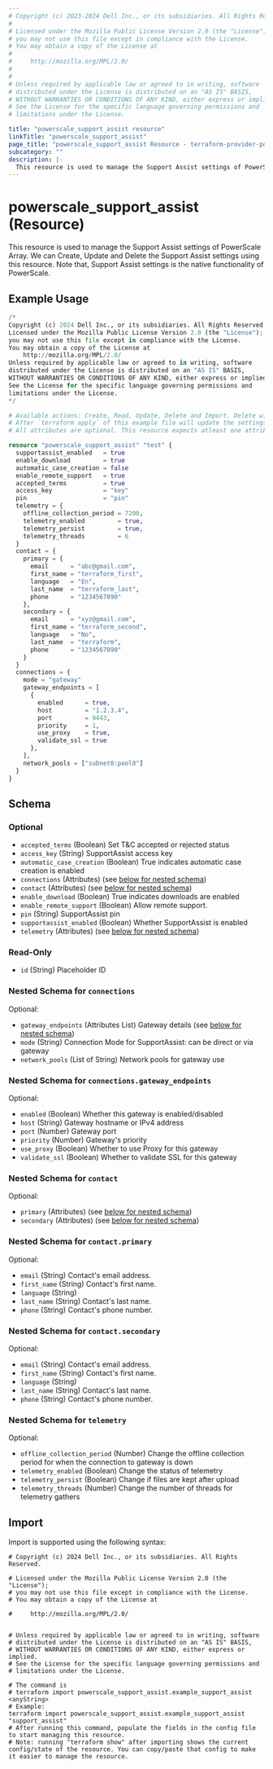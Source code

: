 ```yaml
---
# Copyright (c) 2023-2024 Dell Inc., or its subsidiaries. All Rights Reserved.
#
# Licensed under the Mozilla Public License Version 2.0 (the "License");
# you may not use this file except in compliance with the License.
# You may obtain a copy of the License at
#
#     http://mozilla.org/MPL/2.0/
#
#
# Unless required by applicable law or agreed to in writing, software
# distributed under the License is distributed on an "AS IS" BASIS,
# WITHOUT WARRANTIES OR CONDITIONS OF ANY KIND, either express or implied.
# See the License for the specific language governing permissions and
# limitations under the License.

title: "powerscale_support_assist resource"
linkTitle: "powerscale_support_assist"
page_title: "powerscale_support_assist Resource - terraform-provider-powerscale"
subcategory: ""
description: |-
  This resource is used to manage the Support Assist settings of PowerScale Array. We can Create, Update and Delete the Support Assist settings using this resource. Note that, Support Assist settings is the native functionality of PowerScale.
---
```


# powerscale_support_assist (Resource)

This resource is used to manage the Support Assist settings of PowerScale Array. We can Create, Update and Delete the Support Assist settings using this resource. Note that, Support Assist settings is the native functionality of PowerScale.


## Example Usage

```terraform
/*
Copyright (c) 2024 Dell Inc., or its subsidiaries. All Rights Reserved.
Licensed under the Mozilla Public License Version 2.0 (the "License");
you may not use this file except in compliance with the License.
You may obtain a copy of the License at
    http://mozilla.org/MPL/2.0/
Unless required by applicable law or agreed to in writing, software
distributed under the License is distributed on an "AS IS" BASIS,
WITHOUT WARRANTIES OR CONDITIONS OF ANY KIND, either express or implied.
See the License for the specific language governing permissions and
limitations under the License.
*/

# Available actions: Create, Read, Update, Delete and Import. Delete will clear the the state file.
# After `terraform apply` of this example file will update the settings according to the attributes set in the config.
# All attributes are optional. This resource expects atleast one attribute to be present in the config.

resource "powerscale_support_assist" "test" {
  supportassist_enabled   = true
  enable_download         = true
  automatic_case_creation = false
  enable_remote_support   = true
  accepted_terms          = true
  access_key              = "key"
  pin                     = "pin"
  telemetry = {
    offline_collection_period = 7200,
    telemetry_enabled         = true,
    telemetry_persist         = true,
    telemetry_threads         = 6
  }
  contact = {
    primary = {
      email      = "abc@gmail.com",
      first_name = "terraform_first",
      language   = "En",
      last_name  = "terraform_last",
      phone      = "1234567890"
    },
    secondary = {
      email      = "xyz@gmail.com",
      first_name = "terraform_second",
      language   = "No",
      last_name  = "terraform",
      phone      = "1234567890"
    }
  }
  connections = {
    mode = "gateway"
    gateway_endpoints = [
      {
        enabled      = true,
        host         = "1.2.3.4",
        port         = 9443,
        priority     = 1,
        use_proxy    = true,
        validate_ssl = true
      },
    ],
    network_pools = ["subnet0:pool0"]
  }
}
```

<!-- schema generated by tfplugindocs -->
## Schema

### Optional

- `accepted_terms` (Boolean) Set T&C accepted or rejected status
- `access_key` (String) SupportAssist access key
- `automatic_case_creation` (Boolean) True indicates automatic case creation is enabled
- `connections` (Attributes) (see [below for nested schema](#nestedatt--connections))
- `contact` (Attributes) (see [below for nested schema](#nestedatt--contact))
- `enable_download` (Boolean) True indicates downloads are enabled
- `enable_remote_support` (Boolean) Allow remote support.
- `pin` (String) SupportAssist pin
- `supportassist_enabled` (Boolean) Whether SupportAssist is enabled
- `telemetry` (Attributes) (see [below for nested schema](#nestedatt--telemetry))

### Read-Only

- `id` (String) Placeholder ID

<a id="nestedatt--connections"></a>
### Nested Schema for `connections`

Optional:

- `gateway_endpoints` (Attributes List) Gateway details (see [below for nested schema](#nestedatt--connections--gateway_endpoints))
- `mode` (String) Connection Mode for SupportAssist: can be direct or via gateway
- `network_pools` (List of String) Network pools for gateway use

<a id="nestedatt--connections--gateway_endpoints"></a>
### Nested Schema for `connections.gateway_endpoints`

Optional:

- `enabled` (Boolean) Whether this gateway is enabled/disabled
- `host` (String) Gateway hostname or IPv4 address
- `port` (Number) Gateway port
- `priority` (Number) Gateway's priority
- `use_proxy` (Boolean) Whether to use Proxy for this gateway
- `validate_ssl` (Boolean) Whether to validate SSL for this gateway



<a id="nestedatt--contact"></a>
### Nested Schema for `contact`

Optional:

- `primary` (Attributes) (see [below for nested schema](#nestedatt--contact--primary))
- `secondary` (Attributes) (see [below for nested schema](#nestedatt--contact--secondary))

<a id="nestedatt--contact--primary"></a>
### Nested Schema for `contact.primary`

Optional:

- `email` (String) Contact's email address.
- `first_name` (String) Contact's first name.
- `language` (String)
- `last_name` (String) Contact's last name.
- `phone` (String) Contact's phone number.


<a id="nestedatt--contact--secondary"></a>
### Nested Schema for `contact.secondary`

Optional:

- `email` (String) Contact's email address.
- `first_name` (String) Contact's first name.
- `language` (String)
- `last_name` (String) Contact's last name.
- `phone` (String) Contact's phone number.



<a id="nestedatt--telemetry"></a>
### Nested Schema for `telemetry`

Optional:

- `offline_collection_period` (Number) Change the offline collection period for when the connection to gateway is down
- `telemetry_enabled` (Boolean) Change the status of telemetry
- `telemetry_persist` (Boolean) Change if files are kept after upload
- `telemetry_threads` (Number) Change the number of threads for telemetry gathers

## Import

Import is supported using the following syntax:

```shell
# Copyright (c) 2024 Dell Inc., or its subsidiaries. All Rights Reserved.

# Licensed under the Mozilla Public License Version 2.0 (the "License");
# you may not use this file except in compliance with the License.
# You may obtain a copy of the License at

#     http://mozilla.org/MPL/2.0/


# Unless required by applicable law or agreed to in writing, software
# distributed under the License is distributed on an "AS IS" BASIS,
# WITHOUT WARRANTIES OR CONDITIONS OF ANY KIND, either express or implied.
# See the License for the specific language governing permissions and
# limitations under the License.

# The command is
# terraform import powerscale_support_assist.example_support_assist <anyString>
# Example:
terraform import powerscale_support_assist.example_support_assist "support_assist"
# After running this command, populate the fields in the config file to start managing this resource.
# Note: running "terraform show" after importing shows the current config/state of the resource. You can copy/paste that config to make it easier to manage the resource.
```
